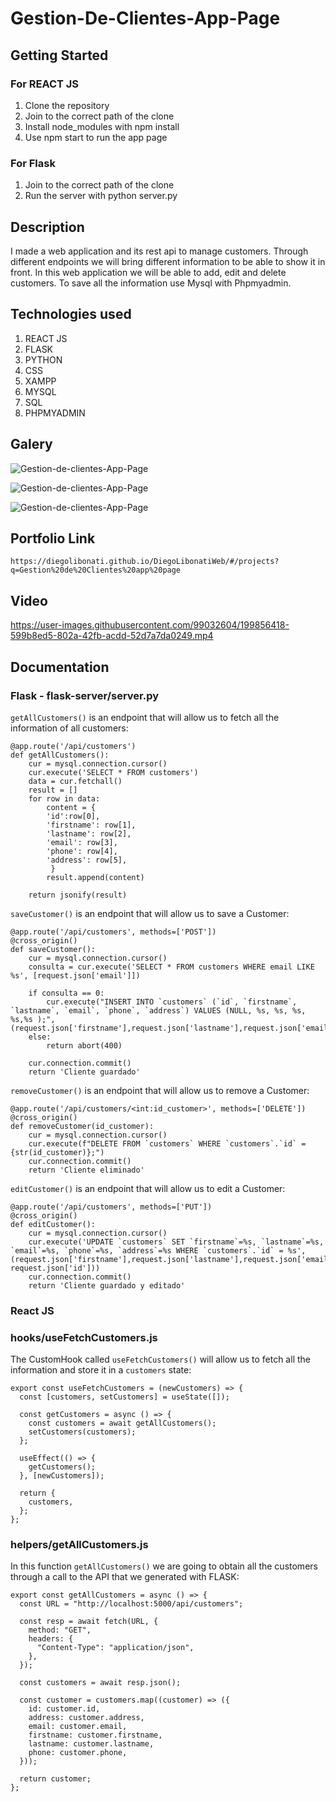 # Gestion-De-Clientes-App-Page

## Getting Started

### For REACT JS

1. Clone the repository
2. Join to the correct path of the clone
3. Install node_modules with npm install
4. Use npm start to run the app page

### For Flask

1. Join to the correct path of the clone
2. Run the server with python server.py

## Description

I made a web application and its rest api to manage customers. Through different endpoints we will bring different information to be able to show it in front. In this web application we will be able to add, edit and delete customers. To save all the information use Mysql with Phpmyadmin.

## Technologies used

1. REACT JS
2. FLASK
3. PYTHON
4. CSS
5. XAMPP
6. MYSQL
7. SQL
8. PHPMYADMIN

## Galery

![Gestion-de-clientes-App-Page](https://raw.githubusercontent.com/DiegoLibonati/DiegoLibonatiWeb/main/data/projects/Flask/Imagenes/gestionclientesflask-0.jpg)

![Gestion-de-clientes-App-Page](https://raw.githubusercontent.com/DiegoLibonati/DiegoLibonatiWeb/main/data/projects/Flask/Imagenes/gestionclientesflask-1.jpg)

![Gestion-de-clientes-App-Page](https://raw.githubusercontent.com/DiegoLibonati/DiegoLibonatiWeb/main/data/projects/Flask/Imagenes/gestionclientesflask-2.jpg)

## Portfolio Link

`https://diegolibonati.github.io/DiegoLibonatiWeb/#/projects?q=Gestion%20de%20Clientes%20app%20page`

## Video

https://user-images.githubusercontent.com/99032604/199856418-599b8ed5-802a-42fb-acdd-52d7a7da0249.mp4

## Documentation

### Flask - flask-server/server.py

`getAllCustomers()` is an endpoint that will allow us to fetch all the information of all customers:

```
@app.route('/api/customers')
def getAllCustomers():
    cur = mysql.connection.cursor()
    cur.execute('SELECT * FROM customers')
    data = cur.fetchall()
    result = []
    for row in data:
        content = {
        'id':row[0],
        'firstname': row[1],
        'lastname': row[2],
        'email': row[3],
        'phone': row[4],
        'address': row[5],
         }
        result.append(content)

    return jsonify(result)
```

`saveCustomer()` is an endpoint that will allow us to save a Customer:

```
@app.route('/api/customers', methods=['POST'])
@cross_origin()
def saveCustomer():
    cur = mysql.connection.cursor()
    consulta = cur.execute('SELECT * FROM customers WHERE email LIKE %s', [request.json['email']])

    if consulta == 0:
        cur.execute("INSERT INTO `customers` (`id`, `firstname`, `lastname`, `email`, `phone`, `address`) VALUES (NULL, %s, %s, %s, %s,%s );", (request.json['firstname'],request.json['lastname'],request.json['email'],request.json['phone'],request.json['address']))
    else:
        return abort(400)

    cur.connection.commit()
    return 'Cliente guardado'
```

`removeCustomer()` is an endpoint that will allow us to remove a Customer:

```
@app.route('/api/customers/<int:id_customer>', methods=['DELETE'])
@cross_origin()
def removeCustomer(id_customer):
    cur = mysql.connection.cursor()
    cur.execute(f"DELETE FROM `customers` WHERE `customers`.`id` = {str(id_customer)};")
    cur.connection.commit()
    return 'Cliente eliminado'
```

`editCustomer()` is an endpoint that will allow us to edit a Customer:

```
@app.route('/api/customers', methods=['PUT'])
@cross_origin()
def editCustomer():
    cur = mysql.connection.cursor()
    cur.execute('UPDATE `customers` SET `firstname`=%s, `lastname`=%s, `email`=%s, `phone`=%s, `address`=%s WHERE `customers`.`id` = %s', (request.json['firstname'],request.json['lastname'],request.json['email'],request.json['phone'],request.json['address'], request.json['id']))
    cur.connection.commit()
    return 'Cliente guardado y editado'
```

### React JS

### hooks/useFetchCustomers.js

The CustomHook called `useFetchCustomers()` will allow us to fetch all the information and store it in a `customers` state:

```
export const useFetchCustomers = (newCustomers) => {
  const [customers, setCustomers] = useState([]);

  const getCustomers = async () => {
    const customers = await getAllCustomers();
    setCustomers(customers);
  };

  useEffect(() => {
    getCustomers();
  }, [newCustomers]);

  return {
    customers,
  };
};
```

### helpers/getAllCustomers.js

In this function `getAllCustomers()` we are going to obtain all the customers through a call to the API that we generated with FLASK:

```
export const getAllCustomers = async () => {
  const URL = "http://localhost:5000/api/customers";

  const resp = await fetch(URL, {
    method: "GET",
    headers: {
      "Content-Type": "application/json",
    },
  });

  const customers = await resp.json();

  const customer = customers.map((customer) => ({
    id: customer.id,
    address: customer.address,
    email: customer.email,
    firstname: customer.firstname,
    lastname: customer.lastname,
    phone: customer.phone,
  }));

  return customer;
};
```
